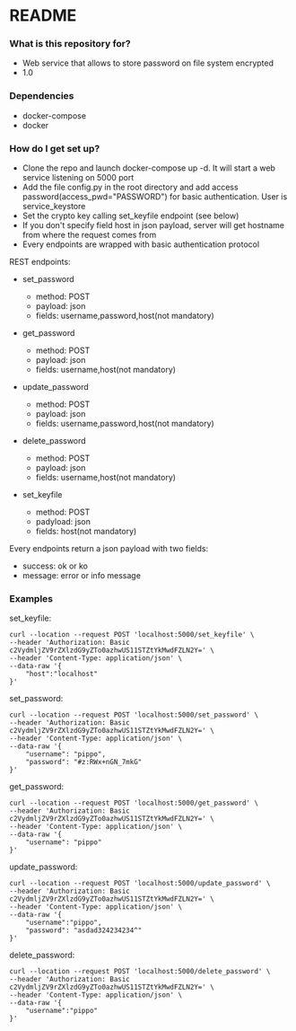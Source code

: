 # README #

### What is this repository for? ###

* Web service that allows to store password on file system encrypted
* 1.0

### Dependencies
* docker-compose
* docker
### How do I get set up? ###

* Clone the repo and launch docker-compose up -d. It will start a web service listening on 5000 port
* Add the file config.py in the root directory and add access password(access_pwd="PASSWORD") for basic authentication. User is service_keystore
* Set the crypto key calling set_keyfile endpoint (see below)
* If you don't specify field host in json payload, server will get hostname from where the request comes from
* Every endpoints are wrapped with basic authentication protocol
  
REST endpoints:

  - set_password
    - method: POST
    - payload: json
    - fields: username,password,host(not mandatory)
 
  - get_password
    - method: POST
    - payload: json
    - fields: username,host(not mandatory)
 
  - update_password
    - method: POST
    - payload: json
    - fields: username,password,host(not mandatory)
 
  - delete_password
    - method: POST
    - payload: json
    - fields: username,host(not mandatory)
  
  - set_keyfile
    - method: POST
    - padyload: json
    - fields: host(not mandatory)
  
Every endpoints return a json payload with two fields:
  - success: ok or ko
  - message: error or info message 

### Examples
set_keyfile:
```
curl --location --request POST 'localhost:5000/set_keyfile' \                        
--header 'Authorization: Basic c2VydmljZV9rZXlzdG9yZTo0azhwUS11STZtYkMwdFZLN2Y=' \
--header 'Content-Type: application/json' \
--data-raw '{
    "host":"localhost"
}'
```

set_password:
```
curl --location --request POST 'localhost:5000/set_password' \
--header 'Authorization: Basic c2VydmljZV9rZXlzdG9yZTo0azhwUS11STZtYkMwdFZLN2Y=' \
--header 'Content-Type: application/json' \
--data-raw '{
    "username": "pippo",
    "password": "#z:RWx+nGN_7mkG"
}'
```

get_password:
```
curl --location --request POST 'localhost:5000/get_password' \
--header 'Authorization: Basic c2VydmljZV9rZXlzdG9yZTo0azhwUS11STZtYkMwdFZLN2Y=' \
--header 'Content-Type: application/json' \
--data-raw '{
    "username": "pippo"
}'
```

update_password:
```
curl --location --request POST 'localhost:5000/update_password' \
--header 'Authorization: Basic c2VydmljZV9rZXlzdG9yZTo0azhwUS11STZtYkMwdFZLN2Y=' \
--header 'Content-Type: application/json' \
--data-raw '{
    "username":"pippo",
    "password": "asdad324234234^"
}'
```

delete_password:
```
curl --location --request POST 'localhost:5000/delete_password' \
--header 'Authorization: Basic c2VydmljZV9rZXlzdG9yZTo0azhwUS11STZtYkMwdFZLN2Y=' \
--header 'Content-Type: application/json' \
--data-raw '{
    "username":"pippo"
}'
```
